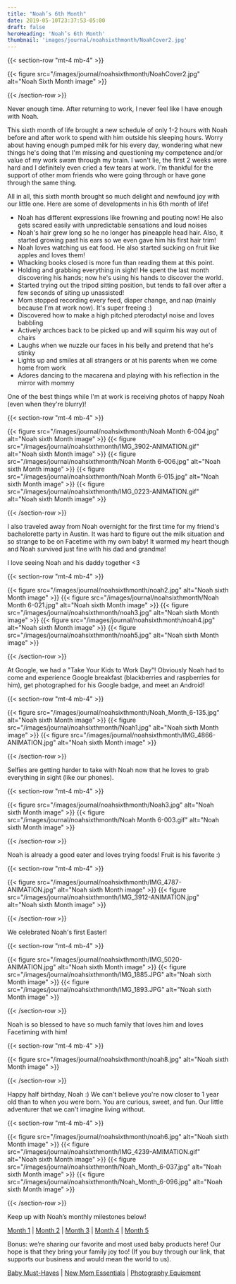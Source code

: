 ```yaml
---
title: "Noah’s 6th Month"
date: 2019-05-10T23:37:53-05:00
draft: false
heroHeading: 'Noah’s 6th Month'
thumbnail: 'images/journal/noahsixthmonth/NoahCover2.jpg'
---
```


{{< section-row "mt-4 mb-4" >}}

{{< figure src="/images/journal/noahsixthmonth/NoahCover2.jpg" alt="Noah Sixth Month image" >}}

{{< /section-row >}}

Never enough time. After returning to work, I never feel like I have enough with Noah. 

This sixth month of life brought a new schedule of only 1-2 hours with Noah before and after work to spend with him outside his sleeping hours. Worry about having enough pumped milk for his every day, wondering what new things he's doing that I'm missing and questioning my competence and/or value of my work swam through my brain. I won't lie, the first 2 weeks were hard and I definitely even cried a few tears at work. I'm thankful for the support of other mom friends who were going through or have gone through the same thing. 

All in all, this sixth month brought so much delight and newfound joy with our little one. Here are some of developments in his 6th month of life!

- Noah has different expressions like frowning and pouting now! He also gets scared easily with unpredictable sensations and loud noises
- Noah's hair grew long so he no longer has pineapple head hair. Also, it started growing past his ears so we even gave him his first hair trim!
- Noah loves watching us eat food. He also started sucking on fruit like apples and loves them!
- Whacking books closed is more fun than reading them at this point.
- Holding and grabbing everything in sight! He spent the last month discovering his hands; now he's using his hands to discover the world.
- Started trying out the tripod sitting position, but tends to fall over after a few seconds of siting up unassisted!
- Mom stopped recording every feed, diaper change, and nap (mainly because I'm at work now). It's super freeing :)
- Discovered how to make a high pitched pterodactyl noise and loves babbling
- Actively archces back to be picked up and will squirm his way out of chairs
- Laughs when we nuzzle our faces in his belly and pretend that he's stinky
- Lights up and smiles at all strangers or at his parents when we come home from work
- Adores dancing to the macarena and playing with his reflection in the mirror with mommy

One of the best things while I'm at work is receiving photos of happy Noah (even when they're blurry)!

{{< section-row "mt-4 mb-4" >}}

{{< figure src="/images/journal/noahsixthmonth/Noah Month 6-004.jpg" alt="Noah sixth Month image" >}}
{{< figure src="/images/journal/noahsixthmonth/IMG_3902-ANIMATION.gif" alt="Noah sixth Month image" >}}
{{< figure src="/images/journal/noahsixthmonth/Noah Month 6-006.jpg" alt="Noah sixth Month image" >}}
{{< figure src="/images/journal/noahsixthmonth/Noah Month 6-015.jpg" alt="Noah sixth Month image" >}}
{{< figure src="/images/journal/noahsixthmonth/IMG_0223-ANIMATION.gif" alt="Noah sixth Month image" >}}

{{< /section-row >}}

I also traveled away from Noah overnight for the first time for my friend's bachelorette party in Austin. It was hard to figure out the milk situation and so strange to be on Facetime with my own baby! It warmed my heart though and Noah survived just fine with his dad and grandma! 

I love seeing Noah and his daddy together <3 

{{< section-row "mt-4 mb-4" >}}

{{< figure src="/images/journal/noahsixthmonth/noah2.jpg" alt="Noah sixth Month image" >}}
{{< figure src="/images/journal/noahsixthmonth/Noah Month 6-021.jpg" alt="Noah sixth Month image" >}}
{{< figure src="/images/journal/noahsixthmonth/noah3.jpg" alt="Noah sixth Month image" >}}
{{< figure src="/images/journal/noahsixthmonth/noah4.jpg" alt="Noah sixth Month image" >}}
{{< figure src="/images/journal/noahsixthmonth/noah5.jpg" alt="Noah sixth Month image" >}}

{{< /section-row >}}

At Google, we had a "Take Your Kids to Work Day"! Obviously Noah had to come and experience Google breakfast (blackberries and raspberries for him), get photographed for his Google badge, and meet an Android!

{{< section-row "mt-4 mb-4" >}}

{{< figure src="/images/journal/noahsixthmonth/Noah_Month_6-135.jpg" alt="Noah sixth Month image" >}}
{{< figure src="/images/journal/noahsixthmonth/Noah1.jpg" alt="Noah sixth Month image" >}}
{{< figure src="/images/journal/noahsixthmonth/IMG_4866-ANIMATION.jpg" alt="Noah sixth Month image" >}}

{{< /section-row >}}

Selfies are getting harder to take with Noah now that he loves to grab everything in sight (like our phones). 

{{< section-row "mt-4 mb-4" >}}

{{< figure src="/images/journal/noahsixthmonth/Noah3.jpg" alt="Noah sixth Month image" >}}
{{< figure src="/images/journal/noahsixthmonth/Noah Month 6-003.gif" alt="Noah sixth Month image" >}}

{{< /section-row >}}

Noah is already a good eater and loves trying foods! Fruit is his favorite :)

{{< section-row "mt-4 mb-4" >}}

{{< figure src="/images/journal/noahsixthmonth/IMG_4787-ANIMATION.jpg" alt="Noah sixth Month image" >}}
{{< figure src="/images/journal/noahsixthmonth/IMG_3912-ANIMATION.jpg" alt="Noah sixth Month image" >}}

{{< /section-row >}}

We celebrated Noah's first Easter!

{{< section-row "mt-4 mb-4" >}}

{{< figure src="/images/journal/noahsixthmonth/IMG_5020-ANIMATION.jpg" alt="Noah sixth Month image" >}}
{{< figure src="/images/journal/noahsixthmonth/IMG_1885.JPG" alt="Noah sixth Month image" >}}
{{< figure src="/images/journal/noahsixthmonth/IMG_1893.JPG" alt="Noah sixth Month image" >}}

{{< /section-row >}}

Noah is so blessed to have so much family that loves him and loves Facetiming with him!

{{< section-row "mt-4 mb-4" >}}

{{< figure src="/images/journal/noahsixthmonth/noah8.jpg" alt="Noah sixth Month image" >}}

{{< /section-row >}}

Happy half birthday, Noah :) We can't believe you're now closer to 1 year old than to when you were born. You are curious, sweet, and fun. Our little adventurer that we can't imagine living without. 

{{< section-row "mt-4 mb-4" >}}

{{< figure src="/images/journal/noahsixthmonth/noah6.jpg" alt="Noah sixth Month image" >}}
{{< figure src="/images/journal/noahsixthmonth/IMG_4239-AMIMATION.gif" alt="Noah sixth Month image" >}}
{{< figure src="/images/journal/noahsixthmonth/Noah_Month_6-037.jpg" alt="Noah sixth Month image" >}}
{{< figure src="/images/journal/noahsixthmonth/Noah_Month_6-096.jpg" alt="Noah sixth Month image" >}}

{{< /section-row >}}

Keep up with Noah’s monthly milestones below!

[Month 1](https://ivanasteven.com/journal/first-month) | [Month 2](https://ivanasteven.com/journal/second-month) | [Month 3](https://ivanasteven.com/journal/third-month) | [Month 4](https://ivanasteven.com/journal/fourth-month) | [Month 5](https://ivanasteven.com/journal/fifth-month)

Bonus: we’re sharing our favorite and most used baby products here! Our hope is that they bring your family joy too! (If you buy through our link, that supports our business and would mean the world to us). 

[Baby Must-Haves](https://kit.com/ivanasteven/our-baby-must-haves) | [New Mom Essentials](https://kit.com/ivanasteven/new-mom-essentials) | [Photography Equipment](https://kit.com/ivanasteven/photography-gear)